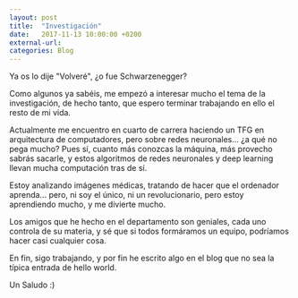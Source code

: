 ```yaml
---
layout: post
title:  "Investigación"
date:   2017-11-13 10:00:00 +0200
external-url:
categories: Blog
---
```


Ya os lo dije "Volveré", ¿o fue Schwarzenegger?

Como algunos ya sabéis, me empezó a interesar mucho el tema de la investigación, de hecho tanto, que espero terminar trabajando en ello el resto de mi vida.

Actualmente me encuentro en cuarto de carrera haciendo un TFG en arquitectura de computadores, pero sobre redes neuronales... ¿a qué no pega mucho? Pues sí, cuanto más conozcas la máquina, más provecho sabrás sacarle, y estos algoritmos de redes neuronales y deep learning llevan mucha computación tras de sí.

Estoy analizando imágenes médicas, tratando de hacer que el ordenador aprenda... pero, ni soy el único, ni un revolucionario, pero estoy aprendiendo mucho, y me divierte mucho.

Los amigos que he hecho en el departamento son geniales, cada uno controla de su materia, y sé que si todos formáramos un equipo, podríamos hacer casi cualquier cosa.

En fin, sigo trabajando, y por fin he escrito algo en el blog que no sea la típica entrada de hello world.

Un Saludo :)
